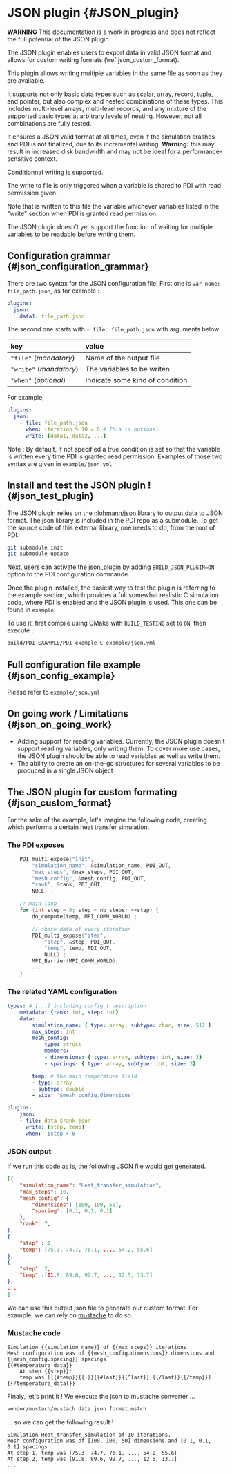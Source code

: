 # JSON plugin {#JSON_plugin}

**WARNING** This documentation is a work in progress and does not 
reflect the full potential of the JSON plugin.

The JSON plugin enables users to export data in valid JSON format and allows for custom writing formats (\ref json_custom_format).

This plugin allows writing multiple variables in the same file as soon as they are available.

It supports not only basic data types such as scalar, array, record, tuple, and pointer, but also complex and nested combinations of these types. This includes multi-level arrays, multi-level records, and any mixture of the supported basic types at arbitrary levels of nesting. However, not all combinations are fully tested.

It ensures a JSON valid format at all times, even if the simulation crashes and PDI is not finalized, due to its incremental writing. **Warning:** this may result in increased disk bandwidth and may not be ideal for a performance-sensitive context. 
<!-- You might then want to consider using the `xxxxx` option to use the open file once behavior, instead of rewriting at each call. This would cause invalid JSON if simulation crashes or PDI's finalization is not called. But then you are using JSON anyways ... -->

Conditionnal writing is supported.

The write to file is only triggered when a variable is shared to PDI with read permission given.

Note that is written to this file the variable whichever variables listed in the "write" section when PDI is granted read permission.

The JSON plugin doesn't yet support the function of waiting for multiple variables to be readable before writing them.

## Configuration grammar {#json_configuration_grammar}

There are two syntax for the JSON configuration file:
First one is `var_name: file_path.json`, as for example :

```yaml
plugins:
  json:
    data1: file_path.json 
```

The second one starts with `- file: file_path.json` with arguments below

|key|value|
|:--|:----|
|`"file"` (*mandatory*)| Name of the output file|
|`"write"` (*mandatory*)| The variables to be writen|
|`"when"` (*optional*)| Indicate some kind of condition|

For example,

```yaml
plugins:
  json:
    - file: file_path.json
      when: iteration % 10 = 0 # This is optional
      write: [data1, data2, ...]
```

Note : By default, if not specified a true condition is set so that the variable is written every time PDI is granted read permission.
Examples of those two syntax are given in `example/json.yml`.

## Install and test the JSON plugin ! {#json_test_plugin}
The JSON plugin relies on the [nlohmann/json](https://github.com/nlohmann/json) library to output data to JSON format.
The json library is included in the PDI repo as a submodule. To get the source code of this external library, one needs to do, from the root of PDI:
```bash
git submodule init
git submodule update
```
Next, users can activate the json_plugin by adding `BUILD_JSON_PLUGIN=ON` option to the PDI configuration commande.

Once the plugin installed, the easiest way to test the plugin is referring to the example section, which provides a full somewhat realistic C simulation code, where PDI is enabled and the JSON plugin is used. This one can be found in `example`.

To use it, first compile using CMake with `BUILD_TESTING` set to `ON`, then execute : 
```bash
build/PDI_EXAMPLE/PDI_example_C example/json.yml
```

<!-- ### Example output -->

## Full configuration file example {#json_config_example}

 Please refer to `example/json.yml`
## On going work / Limitations {#json_on_going_work}

- Adding support for reading variables. 
    Currently, the JSON plugin doesn't support reading variables, only writing them. To cover more use cases, the JSON plugin should be able to read variables as well as write them.
- The ability to create an on-the-go structures for several variables to be produced in a single JSON object

## The JSON plugin for custom formating {#json_custom_format}

For the sake of the example, let's imagine the following code, creating which performs a certain heat transfer simulation.

### The PDI exposes

<!-- \image html json_simulation_code_light.png width=800px -->

```C
    PDI_multi_expose("init",
        "simulation_name", &simulation_name, PDI_OUT,
        "max_steps", &max_steps, PDI_OUT,
        "mesh_config", &mesh_config, PDI_OUT,
        "rank", &rank, PDI_OUT,
        NULL) ;

    // main loop
    for (int step = 0; step < nb_steps; ++step) {
        do_compute(temp, MPI_COMM_WORLD) ;

        // share data at every iteration
        PDI_multi_expose("iter",
            "step", &step, PDI_OUT,
            "temp", temp, PDI_OUT,
            NULL) ;
        MPI_Barrier(MPI_COMM_WORLD);
        ...
    }
```

### The related YAML configuration
<!-- \image html simulation_yaml_light.png width=800px -->

```yaml
types: # [...] including config_t description
    metadata: {rank: int, step: int}
    data:
        simulation_name: { type: array, subtype: char, size: 512 }
        max_steps: int
        mesh_config:
            type: struct
            members:
            - dimensions: { type: array, subtype: int, size: 3}
            - spacings: { type: array, subtype: int, size: 3}

        temp: # the main temperature field
        - type: array
        - subtype: double
        - size: '$mesh_config.dimensions'

plugins:
    json:
    - file: data-$rank.json
      write: [step, temp]
      when: '$step > 0
```

### JSON output
If we run this code as is, the following JSON file would get generated.

<!-- \image html json_json_light.png width=800px -->

```json
[{
    "simulation_name": "Heat_transfer_simulation",
    "max_steps": 10,
    "mesh_config": {
        "dimensions": [100, 100, 50],
        "spacing": [0.1, 0.1, 0.1]
    },
    "rank": 7,
},
{
    "step" : 1,
    "temp": [75.3, 74.7, 76.1, ..., 54.2, 55.6]
},
{
    "step" :2,
    "temp" :[01.8, 89.6, 92.7, ..., 12.5, 13.7]
},
...
]
```

We can use this output json file to generate our custom format. For example, we can rely on [mustache](https://mustache.github.io/) to do so.

### Mustache code
<!-- \image html json_mustache_light.png width=800px -->

```mstch
Simulation {{simulation_name}} of {{max_steps}} iterations.
Mesh configuration was of {{mesh_config.dimensions}} dimensions and {{mesh_config.spacing}} spacings
{{#temperature_data}}
    At step {{step}}:
    temp was [{{#temp}}{{.}}{{#last}}{{^last}},{{/last}}{{/temp}}]
{{/temperature_datal}}
```

Finaly, let's print it ! We execute the json to mustache converter ...

```bash
vendor/mustach/mustach data.json format.mstch
```

... so we can get the following result !

<!-- \image html json_mustache_output_light.png width=800px -->

```text
Simulation Heat_transfer_simulation of 10 iterations.
Mesh configuration was of [100, 100, 50] dimensions and [0.1, 0.1, 0.1] spacings
At step 1, temp was [75.3, 74.7, 76.1, ..., 54.2, 55.6]
At step 2, temp was [91.8, 89.6, 92.7, ..., 12.5, 13.7]
...
```